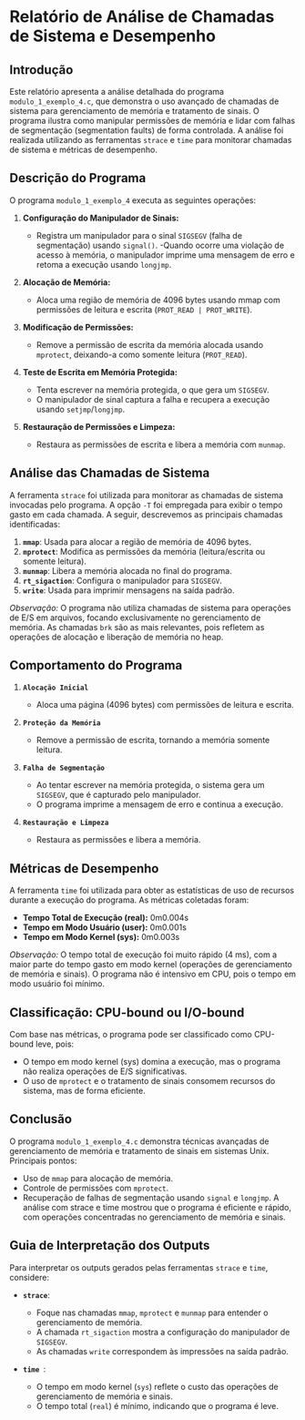# Relatório de Análise de Chamadas de Sistema e Desempenho

## Introdução

Este relatório apresenta a análise detalhada do programa `modulo_1_exemplo_4.c`, que demonstra o uso avançado de chamadas de sistema para gerenciamento de memória e tratamento de sinais. O programa ilustra como manipular permissões de memória e lidar com falhas de segmentação (segmentation faults) de forma controlada. A análise foi realizada utilizando as ferramentas `strace` e `time` para monitorar chamadas de sistema e métricas de desempenho.

## Descrição do Programa

O programa `modulo_1_exemplo_4` executa as seguintes operações:

1. **Configuração do Manipulador de Sinais:**

   - Registra um manipulador para o sinal `SIGSEGV` (falha de segmentação) usando `signal()`.
   -Quando ocorre uma violação de acesso à memória, o manipulador imprime uma mensagem de erro e retoma a execução usando `longjmp`.

2. **Alocação de Memória:**
   - Aloca uma região de memória de 4096 bytes usando mmap com permissões de leitura e escrita (`PROT_READ | PROT_WRITE`).

3. **Modificação de Permissões:**
   - Remove a permissão de escrita da memória alocada usando `mprotect`, deixando-a como somente leitura (`PROT_READ`).

4. **Teste de Escrita em Memória Protegida:**
   - Tenta escrever na memória protegida, o que gera um `SIGSEGV`.
   - O manipulador de sinal captura a falha e recupera a execução usando `setjmp`/`longjmp`.

5. **Restauração de Permissões e Limpeza:**
   - Restaura as permissões de escrita e libera a memória com `munmap`.

## Análise das Chamadas de Sistema

A ferramenta `strace` foi utilizada para monitorar as chamadas de sistema invocadas pelo programa. A opção `-T` foi empregada para exibir o tempo gasto em cada chamada. A seguir, descrevemos as principais chamadas identificadas:

1. **`mmap`**: Usada para alocar a região de memória de 4096 bytes.
2. **`mprotect`**: Modifica as permissões da memória (leitura/escrita ou somente leitura).
3. **`munmap`**: Libera a memória alocada no final do programa.
4. **`rt_sigaction`**: Configura o manipulador para `SIGSEGV`.
5. **`write`**: Usada para imprimir mensagens na saída padrão.

_Observação:_ O programa não utiliza chamadas de sistema para operações de E/S em arquivos, focando exclusivamente no gerenciamento de memória. As chamadas `brk` são as mais relevantes, pois refletem as operações de alocação e liberação de memória no heap.

## Comportamento do Programa

1. **`Alocação Inicial`**
   - Aloca uma página (4096 bytes) com permissões de leitura e escrita.

2. **`Proteção da Memória`**
   - Remove a permissão de escrita, tornando a memória somente leitura.

3. **`Falha de Segmentação`**
   - Ao tentar escrever na memória protegida, o sistema gera um `SIGSEGV`, que é capturado pelo manipulador.
   - O programa imprime a mensagem de erro e continua a execução.

4. **`Restauração e Limpeza`**
   - Restaura as permissões e libera a memória.

## Métricas de Desempenho

A ferramenta `time` foi utilizada para obter as estatísticas de uso de recursos durante a execução do programa. As métricas coletadas foram:

- **Tempo Total de Execução (real):** 0m0.004s
- **Tempo em Modo Usuário (user):** 0m0.001s
- **Tempo em Modo Kernel (sys):** 0m0.003s

_Observação:_ O tempo total de execução foi muito rápido (4 ms), com a maior parte do tempo gasto em modo kernel (operações de gerenciamento de memória e sinais). O programa não é intensivo em CPU, pois o tempo em modo usuário foi mínimo.

## Classificação: CPU-bound ou I/O-bound

Com base nas métricas, o programa pode ser classificado como CPU-bound leve, pois:
   - O tempo em modo kernel (sys) domina a execução, mas o programa não realiza operações de E/S significativas.
   - O uso de `mprotect` e o tratamento de sinais consomem recursos do sistema, mas de forma eficiente.



## Conclusão

O programa `modulo_1_exemplo_4.c` demonstra técnicas avançadas de gerenciamento de memória e tratamento de sinais em sistemas Unix. Principais pontos:
   - Uso de `mmap` para alocação de memória.
   - Controle de permissões com `mprotect`.
   - Recuperação de falhas de segmentação usando `signal` e `longjmp`.
A análise com strace e time mostrou que o programa é eficiente e rápido, com operações concentradas no gerenciamento de memória e sinais.

## Guia de Interpretação dos Outputs

Para interpretar os outputs gerados pelas ferramentas `strace` e `time`, considere:

- **`strace`**:
   - Foque nas chamadas `mmap`, `mprotect` e `munmap` para entender o gerenciamento de memória.
   - A chamada `rt_sigaction` mostra a configuração do manipulador de `SIGSEGV`.
   - As chamadas `write` correspondem às impressões na saída padrão.

- **`time `**:
   - O tempo em modo kernel (`sys`) reflete o custo das operações de gerenciamento de memória e sinais.
   - O tempo total (`real`) é mínimo, indicando que o programa é leve.